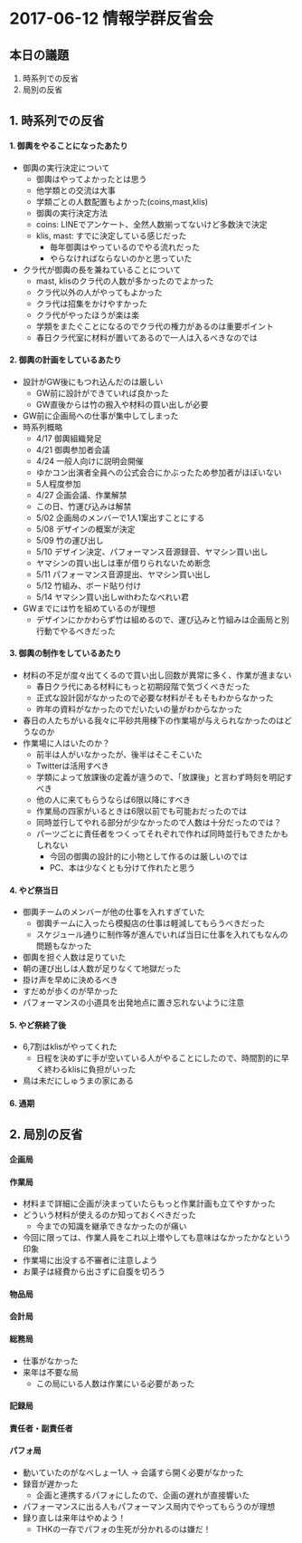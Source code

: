 # 2017-06-12 情報学群反省会

## 本日の議題
1. 時系列での反省
1. 局別の反省

## 1. 時系列での反省 
#### 1. 御輿をやることになったあたり
* 御輿の実行決定について
    * 御輿はやってよかったとは思う
	* 他学類との交流は大事
	* 学類ごとの人数配置もよかった(coins,mast,klis)
    * 御輿の実行決定方法
	* coins: LINEでアンケート、全然人数揃ってないけど多数決で決定
	* klis, mast: すでに決定している感じだった
	    * 毎年御輿はやっているのでやる流れだった
	    * やらなければならないのかと思っていた
* クラ代が御輿の長を兼ねていることについて
    * mast, klisのクラ代の人数が多かったのでよかった
    * クラ代以外の人がやってもよかった
    * クラ代は招集をかけやすかった
    * クラ代がやったほうが楽は楽
    * 学類をまたぐことになるのでクラ代の権力があるのは重要ポイント
    * 春日クラ代室に材料が置いてあるので一人は入るべきなのでは

#### 2. 御輿の計画をしているあたり
* 設計がGW後にもつれ込んだのは厳しい
    * GW前に設計ができていれば良かった
    * GW直後からは竹の搬入や材料の買い出しが必要
* GW前に企画局への仕事が集中してしまった
* 時系列概略
    * 4/17 御輿組織発足
    * 4/21 御輿参加者会議
    * 4/24 一般人向けに説明会開催
	* ゆかコン出演者全員への公式会合にかぶったため参加者がほぼいない
	* 5人程度参加
    * 4/27 企画会議、作業解禁
	* この日、竹運び込みは解禁
    * 5/02 企画局のメンバーで1人1案出すことにする
    * 5/08 デザインの概案が決定
    * 5/09 竹の運び出し
    * 5/10 デザイン決定、パフォーマンス音源録音、ヤマシン買い出し
	* ヤマシンの買い出しは車が借りられないため断念
    * 5/11 パフォーマンス音源提出、ヤマシン買い出し
    * 5/12 竹組み、ボード貼り付け
    * 5/14 ヤマシン買い出しwithわたなべれい君 
* GWまでには竹を組めているのが理想
    * デザインにかかわらず竹は組めるので、運び込みと竹組みは企画局と別行動でやるべきだった

#### 3. 御輿の制作をしているあたり
* 材料の不足が度々出てくるので買い出し回数が異常に多く、作業が進まない
    * 春日クラ代にある材料にもっと初期段階で気づくべきだった
    * 正式な設計図がなかったので必要な材料がそもそもわからなかった
    * 昨年の資料がなかったのでだいたいの量がわからなかった
* 春日の人たちがいる我々に平砂共用棟下の作業場が与えられなかったのはどうなのか
* 作業場に人はいたのか？
    * 前半は人がいなかったが、後半はそこそこいた
    * Twitterは活用すべき
    * 学類によって放課後の定義が違うので、「放課後」と言わず時刻を明記すべき
    * 他の人に来てもらうならば6限以降にすべき
	* 作業局の四家がいるときは6限以前でも可能おだったのでは
    * 同時並行してやれる部分が少なかったので人数は十分だったのでは？
	* パーツごとに責任者をつくってそれぞれで作れば同時並行もできたかもしれない
	    * 今回の御輿の設計的に小物として作るのは厳しいのでは
	    * PC、本は少なくとも分けて作れたと思う

#### 4. やど祭当日
* 御輿チームのメンバーが他の仕事を入れすぎていた
    * 御輿チームに入ったら模擬店の仕事は軽減してもらうべきだった
    * スケジュール通りに制作等が進んでいれば当日に仕事を入れてもなんの問題もなかった
* 御輿を担ぐ人数は足りていた
* 朝の運び出しは人数が足りなくて地獄だった
* 掛け声を早めに決めるべき
* すだめが歩くのが早かった
* パフォーマンスの小道具を出発地点に置き忘れないように注意

#### 5. やど祭終了後
* 6,7割はklisがやってくれた
    * 日程を決めずに手が空いている人がやることにしたので、時間割的に早く終わるklisに負担がいった
* 鳥は未だにしゅうまの家にある

#### 6. 通期


## 2. 局別の反省
#### 企画局

#### 作業局
* 材料まで詳細に企画が決まっていたらもっと作業計画も立てやすかった
* どういう材料が使えるのか知っておくべきだった
    * 今までの知識を継承できなかったのが痛い
* 今回に限っては、作業人員をこれ以上増やしても意味はなかったかなという印象
* 作業場に出没する不審者に注意しよう
* お菓子は経費から出さずに自腹を切ろう

#### 物品局

#### 会計局

#### 総務局
* 仕事がなかった
* 来年は不要な局
    * この局にいる人数は作業にいる必要があった

#### 記録局

#### 責任者・副責任者

#### パフォ局
* 動いていたのがなべしょー1人 → 会議すら開く必要がなかった
* 録音が遅かった
    * 企画と連携するパフォにしたので、企画の遅れが直接響いた
* パフォーマンスに出る人もパフォーマンス局内でやってもらうのが理想
* 録り直しは来年はやめよう！
    * THKの一存でパフォの生死が分かれるのは嫌だ！
